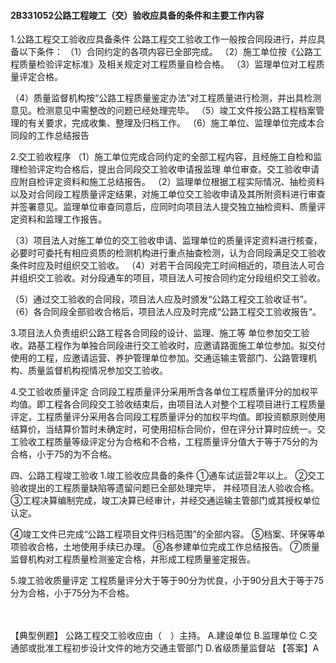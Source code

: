 #### 2B331052公路工程竣工（交）验收应具备的条件和主要工作内容
1.公路工程交工验收应具备条件
公路工程交工验收工作一般按合同段进行，并应具备以下条件：
（1）合同约定的各项内容已全部完成。
（2）施工单位按《公路工程质量检验评定标准》及相关规定对工程质量自检合格。
（3）监理单位对工程质量评定合格。

（4）质量监督机构按“公路工程质量鉴定办法”对工程质量进行检测，并出具检测意见。检测意见中需整改的问题已经处理完毕。
（5）竣工文件按公路工程档案管理的有关要求，完成收集、整理及归档工作。
（6）施工单位、监理单位完成本合同段的工作总结报告

2.交工验收程序
（1）施工单位完成合同约定的全部工程内容，且经施工自检和监理检验评定均合格后，提出合同段交工验收申请报监理 单位审查。交工验收申请应附自检评定资料和施工总结报告。
（2）监理单位根据工程实际情况、抽检资料以及对合同段工程质量评定结果，对施工单位交工验收申请及其所附资料进行审查并签署意见。监理单位审查同意后，应同时向项目法人提交独立抽检资料、质量评定资料和监理工作报告。

（3）项目法人对施工单位的交工验收申请、监理单位的质量评定资料进行核查，必要时可委托有相应资质的检测机构进行重点抽查检测，认为合同段满足交工验收条件时应及时组织交工验收。
（4）对若干合同段完工时间相近的，项目法人可合并组织交工验收。对分段通车的项目，项目法人可按合同约定分段组织交工验收。

（5）通过交工验收的合同段，项目法人应及时颁发“公路工程交工验收证书”。
（6）各合同段全部验收合格后，项目法人应及时完成“公路工程交工验收报告“。

3.项目法人负责组织公路工程各合同段的设计、监理、施工等  单位参加交工验收。路基工程作为单独合同段进行交工验收时，应邀请路面施工单位参加。拟交付使用的工程，应邀请运营、养护管理单位参加。交通运输主管部门、公路管理机构、质量监督机构视情况参加交工验收。

4.交工验收质量评定
合同段工程质量评分采用所含各单位工程质量评分的加权平均值。即工程各合同段交工验收结束后，由项目法人对整个工程项目进行工程质量评定，工程质量评分采用各合同段工程质量评分的加权平均值。即投资额原则使用结算价，当结算价暂时未确定时，可使用招标合同价，但在评分计算时应统一。交工验收工程质量等级评定分为合格和不合格，工程质量评分值大于等于75分的为合格，小于75的为不合格。

四、公路工程竣工验收
1.竣工验收应具备的条件
①通车试运营2年以上。
②交工验收提出的工程质量缺陷等遗留问题已全部处理完毕， 并经项目法人验收合格。
③工程决算编制完成，竣工决算已经审计，并经交通运输主管部门或其授权单位认定。

④竣工文件已完成“公路工程项目文件归档范围”的全部内容。
⑤档案、环保等单项验收合格，土地使用手续已办理。
⑥各参建单位完成工作总结报告。
⑦质量监督机构对工程质量检测鉴定合格，并形成工程质量鉴定报告。

5.竣工验收质量评定
工程质量评分大于等于90分为优良，小于90分且大于等于75 分为合格，小于75分为不合格。

　　

【典型例题】
公路工程交工验收应由（　）主持。
A.建设单位
B.监理单位
C.交通部或批准工程初步设计文件的地方交通主管部门
D.省级质量监督站
【答案】A